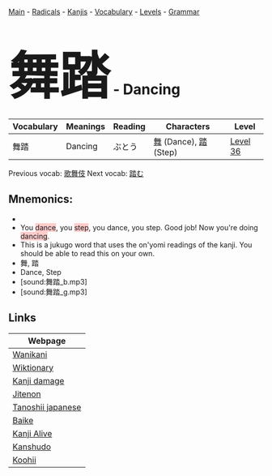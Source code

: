 <style> bigfont {font-size: 100px}</style>
[Main](../README.md) -
[Radicals](../radicals.md) -
[Kanjis](../kanjis.md) -
[Vocabulary](../vocabulary.md) -
[Levels](../levels.md) -
[Grammar](../grammar.md)
# <bigfont> 舞踏</bigfont> - Dancing 

| Vocabulary | Meanings | Reading | Characters | Level |
| --- | --- | --- | --- | --- |
| 舞踏 | Dancing | ぶとう |  [舞](../kanjis/舞.md) (Dance), [踏](../kanjis/踏.md) (Step) | [Level 36](../levels/wk_level36.md) |

Previous vocab: [歌舞伎](歌舞伎.md) Next vocab: [踏む](踏む.md) 

## Mnemonics:

* 
* You <span style="background-color:#ffcccb"> dance</span>, you <span style="background-color:#ffcccb"> step</span>, you dance, you step. Good job! Now you're doing <span style="background-color:#ffcccb"> dancing</span>.
* This is a jukugo word that uses the on'yomi readings of the kanji. You should be able to read this on your own.
* 舞, 踏
* Dance, Step
* [sound:舞踏_b.mp3]
* [sound:舞踏_g.mp3]


## Links 

| Webpage |
| --- |
| [Wanikani          ](https://www.wanikani.com/kanji/舞踏) |
| [Wiktionary        ](https://en.wiktionary.org/wiki/舞踏) |
| [Kanji damage      ](http://www.kanjidamage.com/kanji/search?utf8=✓&q=舞踏) |
| [Jitenon           ](https://jitenon.com/kanji/舞踏) |
| [Tanoshii japanese ](https://www.tanoshiijapanese.com/dictionary/kanji.cfm?k=舞踏) |
| [Baike             ](https://baike.baidu.com/item/舞踏) |
| [Kanji Alive       ](https://app.kanjialive.com/舞踏) |
| [Kanshudo          ](https://www.kanshudo.com/searchmn?q=舞踏) |
| [Koohii            ](https://kanji.koohii.com/study/kanji/舞踏) |
